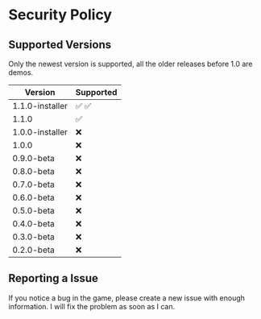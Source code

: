 # Security Policy

## Supported Versions

Only the newest version is supported, all the older releases before 1.0 are demos.

| Version | Supported          |
| ------- | ------------------ |
| 1.1.0-installer  | :white_check_mark: :white_check_mark:|
| 1.1.0  | :white_check_mark: |
| 1.0.0-installer  | :x: |
| 1.0.0  | :x: |
| 0.9.0-beta  | :x: |
| 0.8.0-beta  | :x: |
| 0.7.0-beta  | :x: |
| 0.6.0-beta  | :x: |
| 0.5.0-beta  | :x: |
| 0.4.0-beta  | :x: |
| 0.3.0-beta  | :x: |
| 0.2.0-beta  | :x: |


## Reporting a Issue

If you notice a bug in the game, please create a new issue with enough information. I will fix the problem as soon as I can.
